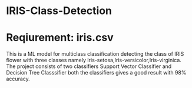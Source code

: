 # IRIS-Class-Detection
# Reqiurement: iris.csv

This is a ML model for multiclass classification detecting the class of IRIS flower with three classes namely Iris-setosa,Iris-versicolor,Iris-virginica.
The project consists of two classifiers Support Vector Classifier and Decision Tree Classsifier both the classifiers gives a good result with 98% accuracy.
